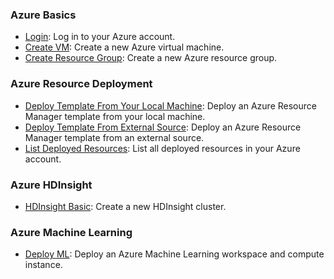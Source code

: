 ### Azure Basics

- [Login](Azure/Basics/Login.ps1): Log in to your Azure account.
- [Create VM](Azure/Basics/Create_VM.ps1): Create a new Azure virtual machine.
- [Create Resource Group](Azure/Basics/Create_Resource_Group.ps1): Create a new Azure resource group.

### Azure Resource Deployment

- [Deploy Template From Your Local Machine](Azure/ResourceDeployment/Deploy_Template_From_Your_Local_Machine.ps1): Deploy an Azure Resource Manager template from your local machine.
- [Deploy Template From External Source](Azure/ResourceDeployment/Deploy_Template_From_External_Source.ps1): Deploy an Azure Resource Manager template from an external source.
- [List Deployed Resources](Azure/Basics/List_Deployed_Resources.ps1): List all deployed resources in your Azure account.

### Azure HDInsight

- [HDInsight Basic](Azure/HDInsight/HDInsight-Basic.ps1): Create a new HDInsight cluster.

### Azure Machine Learning

- [Deploy ML](Azure/ML/deploy_ml.ps1): Deploy an Azure Machine Learning workspace and compute instance.